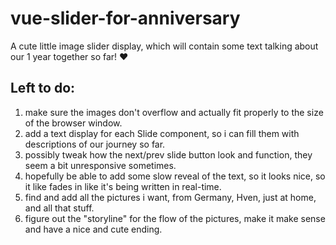 # vue-slider-for-anniversary

A cute little image slider display, which will contain some text talking about our 1 year together so far! ❤️

## Left to do:
1. make sure the images don't overflow and actually fit properly to the size of the browser window.
2. add a text display for each Slide component, so i can fill them with descriptions of our journey so far.
3. possibly tweak how the next/prev slide button look and function, they seem a bit unresponsive sometimes.
4. hopefully be able to add some slow reveal of the text, so it looks nice, so it like fades in like it's being written in real-time.
5. find and add all the pictures i want, from Germany, Hven, just at home, and all that stuff.
6. figure out the "storyline" for the flow of the pictures, make it make sense and have a nice and cute ending.